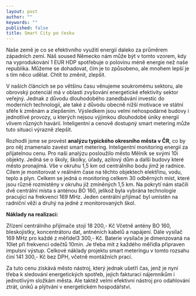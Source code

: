 ```yaml
---
layout: post
author: ""
keywords: ""
published: false
title: Smart City po česku
---
```



Naše země je co se efektivního využití energií daleko za průměrem západních zemí. Náš soused Německo nám může být v tomto vzorem, kdy na vyprodukování 1 EUR HDP spotřebuje o polovinu méně energie než naše republika. Můžeme se dohadovat, čím je to způsobeno, ale mnohem lepší je s tím něco udělat. Chtít to změnit, zlepšit.

V našich článcích se po většinu času věnujeme soukromému sektoru, ale obrovský potenciál má v oblasti zvyšování energetické efektivity sektor veřejný. Jednak z důvodu dlouhodobého zanedbávání investic do moderních technologií, ale také z důvodu obecně nižší motivace ve státní sféře k změnám a zlepšením. Výsledkem jsou velmi nehospodárné budovy i jednotlivé provozy, u kterých nejsou výjimkou dlouhodobé úniky energií vlivem různých havárií. Inteligentní a cenově dostupný smart metering může tuto situaci výrazně zlepšit.

Rozhodli jsme se provést **analýzu typického okresního města v ČR**, co by pro něj znamenalo zavést smart metering. Inteligentní monitoring energií za přijatelnou cenu. Pro naši analýzu posloužilo město Mělník se svými 10i objekty. Jedná se o školy, školky, úřady, azilový dům a další budovy které město pronajímá. Vše v okruhu 1,5 km od centrálního bodu jímž je radnice. Cílem je monitorovat v reálném čase na těchto objektech elektřinu, vodu, teplo a plyn. Celkem se jedná o monitoring celkem 30 odběrných míst, které jsou různě rozmístěny v okruhu již zmíněných 1,5 km. Na pokrytí nám stačili dvě centrální místa s anténou BO 160, jelikož byla vybrána technologie pracující na frekvenci 169 MHz. Jeden centrální přijímač byl umístěn na radniční věži a druhý na jedné z monitorovaných škol.

**Náklady na realizaci:**

Zřízení centrálního přijímače stojí 18 200,- Kč Včetně antény BO 160, bleskojistky, koncentrátoru dat, antnéních kabelů a napájení. Dále vysílač 169 MHz pro každé z měřidel3 300,- Kč. Baterie vysílače je dimenzovaná na 10let při frekvenci odečtů 10min. Je třeba mít z každého měřidla připraven impulsní výstup. Celkové náklady projektu smart meteringu v tomto rozsahu činí 141 300,- Kč bez DPH, včetně montážních prací. 

Za tuto cenu získává město nástroj, který jednak ušetří čas, jenž je nyní třeba k sledování energetických spotřeb, jejich fakturací nájemníkům i jednotlivým složkám města. Ale taktéž velmi efektivní nástroj pro odahlování ztrát, úniků a plýtvání v energetickém hospodářství.
